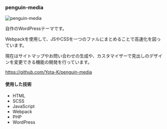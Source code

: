 ### penguin-media

![penguin-media]( https://lh3.googleusercontent.com/ZDUI1mM2bjt_RL01maDyGxOOQg1AygLA-wq1bPOQlf4VdbOcfdXIqMFPE2nCpRVeCDm2KqtVjBnKFubzRrd_InlX6sQqR4o3O79iKDOBYGP45fWmP6UGmrQDvgawQdQMsK9FOb1kmQfdhMtxmp-LgNGrkA3BHB1NtDPtsqDhAzKEZwXXRGIDcFuTj0X-9KwAqEmFC5SX6zHv7EdP4ww6BcuDJE4doFPWVEZLKIgWm7qY874BPD628bN5-E0kqhUMu68flBO4cN08MNIRr5r593lyQDsU6LcEhx0Lm0SGl9O3OjxYi-BJCdn-Ch-JZkOf4WUjdG3hRtT4ScP9ja6s6iOn6IdKkV6z8P2KOwzqsj0kDrotRu1C95Rmm2g6JkbI2FOuwxNPd_wTaDnZOM7YbrVFDCsmBJde3jT30e1coSX-smGrRfeiH9THLmN28BWGfa4MlzkhW8qfrntMLhXNWag2WFLeLr19miE0WZ0tk35zQLwQlnWpvnH1lIAEo-CMr1UxUf-CBJEczR4q_QqOkJN6IzunyIbdFKtzXbIU_eDOvGEVciiBxVvWKsiC3neM3xJ9LKKdA8WCAptZn7Br3eAXKg7eBN_5rZE61GJKRJIH6FPUkk3FilvwuGSe55H4-ZgNza7Vb-8K49jiP24aE5NtrA40usl8wbAz9diJJSCyvIDYwmbcZD-oLFcS=s2840-w2840-h1490-no "penguin-media")

自作のWordPressテーマです。

Webpackを使用して、JSやCSSを一つのファルにまとめることで高速化を図っています。

現在はサイトマップやお問い合わせの生成や、カスタマイザーで見出しのデザインを変更できる機能の開発を行っています。

<https://github.com/Yota-K/penguin-media>

#### 使用した技術
- HTML
- SCSS
- JavaScript
- Webpack
- PHP
- WordPress
